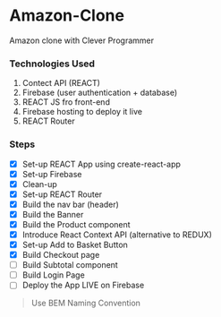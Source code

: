 # Amazon-Clone

Amazon clone with Clever Programmer

### Technologies Used

1. Contect API (REACT)
1. Firebase (user authentication + database)
1. REACT JS fro front-end
1. Firebase hosting to deploy it live
1. REACT Router

### Steps

- [x] Set-up REACT App using create-react-app
- [x] Set-up Firebase
- [x] Clean-up
- [x] Set-up REACT Router
- [x] Build the nav bar (header)
- [x] Build the Banner
- [x] Build the Product component
- [x] Introduce React Context API (alternative to REDUX)
- [x] Set-up Add to Basket Button
- [x] Build Checkout page
- [ ] Build Subtotal component
- [ ] Build Login Page
- [ ] Deploy the App LIVE on Firebase

> Use BEM Naming Convention
